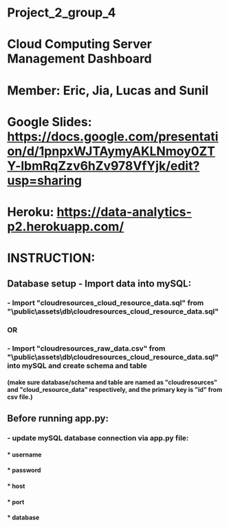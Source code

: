 # Project_2_group_4
# Cloud Computing Server Management Dashboard
# Member: Eric, Jia, Lucas and Sunil
# Google Slides: https://docs.google.com/presentation/d/1pnpxWJTAymyAKLNmoy0ZTY-lbmRqZzv6hZv978VfYjk/edit?usp=sharing
# Heroku: https://data-analytics-p2.herokuapp.com/

# INSTRUCTION:

## Database setup - Import data into mySQL:
###	- Import "cloudresources_cloud_resource_data.sql" from "\public\assets\db\cloudresources_cloud_resource_data.sql"
###	OR
###	- Import "cloudresources_raw_data.csv" from "\public\assets\db\cloudresources_cloud_resource_data.sql" into mySQL and create schema and table
####		(make sure database/schema and table are named as "cloudresources" and "cloud_resource_data" respectively, and the primary key is "id" from csv file.)

## Before running app.py:
###	- update mySQL database connection via app.py file:
####			* username
####			* password
####			* host
####			* port
####			* database
